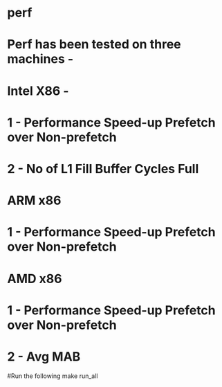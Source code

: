 # perf

# Perf has been tested on three machines -

# Intel X86 -
# 1 - Performance Speed-up Prefetch over Non-prefetch
# 2 - No of L1 Fill Buffer Cycles Full

# ARM x86
# 1 - Performance Speed-up Prefetch over Non-prefetch

# AMD x86
# 1 - Performance Speed-up Prefetch over Non-prefetch
# 2 - Avg MAB 

#Run the following
make run_all
